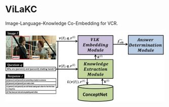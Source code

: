 # ViLaKC

Image-Language-Knowledge Co-Embedding for VCR.   

![architecture](/Architecture/architecture.jpg)

